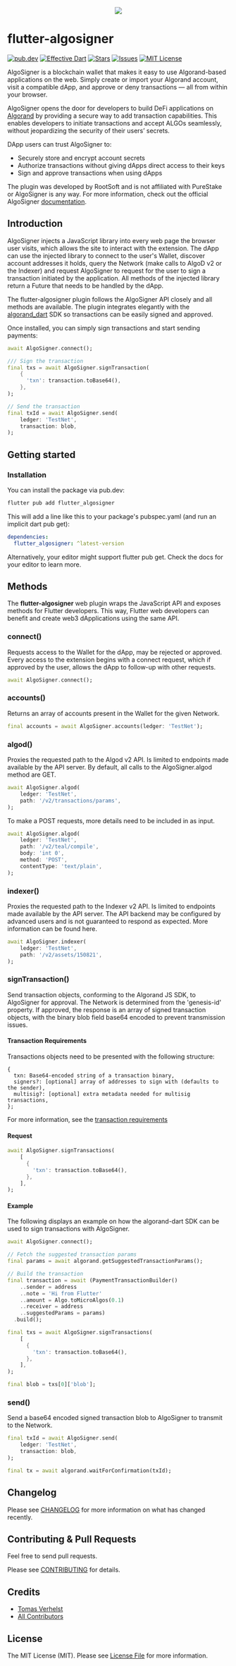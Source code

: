 <p align="center"> 
<img src="https://github.com/PureStake/algosigner/raw/develop/media/algosigner-wallet-banner-3.png">
</p>

# flutter-algosigner
[![pub.dev][pub-dev-shield]][pub-dev-url]
[![Effective Dart][effective-dart-shield]][effective-dart-url]
[![Stars][stars-shield]][stars-url]
[![Issues][issues-shield]][issues-url]
[![MIT License][license-shield]][license-url]

AlgoSigner is a blockchain wallet that makes it easy to use Algorand-based applications on the web. Simply create or import your Algorand account, visit a compatible dApp, and approve or deny transactions — all from within your browser.

AlgoSigner opens the door for developers to build DeFi applications on [Algorand](https://www.algorand.com/) by providing a secure way to add transaction capabilities. This enables developers to initiate transactions and accept ALGOs seamlessly, without jeopardizing the security of their users’ secrets.

DApp users can trust AlgoSigner to:

* Securely store and encrypt account secrets
* Authorize transactions without giving dApps direct access to their keys
* Sign and approve transactions when using dApps

The plugin was developed by RootSoft and is not affiliated with PureStake or AlgoSigner is any way. For more information, check out the official AlgoSigner [documentation](https://github.com/PureStake/algosigner/blob/develop/docs/dApp-guide.md).

## Introduction

AlgoSigner injects a JavaScript library into every web page the browser user visits, which allows the site to interact with the extension. The dApp can use the injected library to connect to the user's Wallet, discover account addresses it holds, query the Network (make calls to AlgoD v2 or the Indexer) and request AlgoSigner to request for the user to sign a transaction initiated by the application. All methods of the injected library return a Future that needs to be handled by the dApp.

The flutter-algosigner plugin follows the AlgoSigner API closely and all methods are available. The plugin integrates elegantly with the [algorand_dart](https://github.com/RootSoft/algorand-dart) SDK so transactions can be easily signed and approved.

Once installed, you can simply sign transactions and start sending payments:

```dart
await AlgoSigner.connect();

/// Sign the transaction
final txs = await AlgoSigner.signTransaction(
    {
      'txn': transaction.toBase64(),
    },
);

// Send the transaction
final txId = await AlgoSigner.send(
    ledger: 'TestNet',
    transaction: blob,
);
```

## Getting started

### Installation

You can install the package via pub.dev:

```bash
flutter pub add flutter_algosigner
```

This will add a line like this to your package's pubspec.yaml (and run an implicit dart pub get):

```yaml
dependencies:
  flutter_algosigner: ^latest-version
```

Alternatively, your editor might support flutter pub get. Check the docs for your editor to learn more.

## Methods
The **flutter-algosigner** web plugin wraps the JavaScript API and exposes methods for Flutter developers. This way, Flutter web developers can benefit and create web3 dApplications using the same API.

### connect()

Requests access to the Wallet for the dApp, may be rejected or approved. Every access to the extension begins with a connect request, which if approved by the user, allows the dApp to follow-up with other requests.

```dart
await AlgoSigner.connect();
```

### accounts()

Returns an array of accounts present in the Wallet for the given Network.

```dart
final accounts = await AlgoSigner.accounts(ledger: 'TestNet');
```

### algod()

Proxies the requested path to the Algod v2 API. Is limited to endpoints made available by the API server. By default, all calls to the AlgoSigner.algod method are GET.

```dart
await AlgoSigner.algod(
    ledger: 'TestNet',
    path: '/v2/transactions/params',
);
```

To make a POST requests, more details need to be included in as input.

```dart
await AlgoSigner.algod(
    ledger: 'TestNet',
    path: '/v2/teal/compile',
    body: 'int 0',
    method: 'POST',
    contentType: 'text/plain',
);
```

### indexer()

Proxies the requested path to the Indexer v2 API. Is limited to endpoints made available by the API server. The API backend may be configured by advanced users and is not guaranteed to respond as expected. More information can be found here.

```dart
await AlgoSigner.indexer(
    ledger: 'TestNet',
    path: '/v2/assets/150821',
);
```

### signTransaction()

Send transaction objects, conforming to the Algorand JS SDK, to AlgoSigner for approval. The Network is determined from the 'genesis-id' property. If approved, the response is an array of signed transaction objects, with the binary blob field base64 encoded to prevent transmission issues.

#### Transaction Requirements

Transactions objects need to be presented with the following structure:

```
{
  txn: Base64-encoded string of a transaction binary,
  signers?: [optional] array of addresses to sign with (defaults to the sender),
  multisig?: [optional] extra metadata needed for multisig transactions,
};
```

For more information, see the [transaction requirements](https://github.com/PureStake/algosigner/blob/develop/docs/dApp-integration.md#transaction-requirements)

#### Request

```dart
await AlgoSigner.signTransactions(
    [
      {
        'txn': transaction.toBase64(),
      },
    ],
);
```

#### Example
The following displays an example on how the algorand-dart SDK can be used to sign transactions with AlgoSigner.

```dart
await AlgoSigner.connect();

// Fetch the suggested transaction params
final params = await algorand.getSuggestedTransactionParams();

// Build the transaction
final transaction = await (PaymentTransactionBuilder()
    ..sender = address
    ..note = 'Hi from Flutter'
    ..amount = Algo.toMicroAlgos(0.1)
    ..receiver = address
    ..suggestedParams = params)
  .build();

final txs = await AlgoSigner.signTransactions(
    [
      {
        'txn': transaction.toBase64(),
      },
    ],
);

final blob = txs[0]['blob'];
```

### send()

Send a base64 encoded signed transaction blob to AlgoSigner to transmit to the Network.

```dart
final txId = await AlgoSigner.send(
    ledger: 'TestNet',
    transaction: blob,
);

final tx = await algorand.waitForConfirmation(txId);
```

## Changelog

Please see [CHANGELOG](CHANGELOG.md) for more information on what has changed recently.

## Contributing & Pull Requests
Feel free to send pull requests.

Please see [CONTRIBUTING](.github/CONTRIBUTING.md) for details.

## Credits

- [Tomas Verhelst](https://github.com/rootsoft)
- [All Contributors](../../contributors)

## License

The MIT License (MIT). Please see [License File](LICENSE.md) for more information.


<!-- MARKDOWN LINKS & IMAGES -->
<!-- https://www.markdownguide.org/basic-syntax/#reference-style-links -->
[pub-dev-shield]: https://img.shields.io/pub/v/flutter_algosigner?style=for-the-badge
[pub-dev-url]: https://pub.dev/packages/flutter_algosigner
[effective-dart-shield]: https://img.shields.io/badge/style-effective_dart-40c4ff.svg?style=for-the-badge
[effective-dart-url]: https://github.com/tenhobi/effective_dart
[stars-shield]: https://img.shields.io/github/stars/rootsoft/flutter-algosigner.svg?style=for-the-badge&logo=github&colorB=deeppink&label=stars
[stars-url]: https://github.com/RootSoft/flutter-algosigner/stargazers
[issues-shield]: https://img.shields.io/github/issues/rootsoft/flutter-algosigner.svg?style=for-the-badge
[issues-url]: https://github.com/rootsoft/flutter-algosigner/issues
[license-shield]: https://img.shields.io/github/license/rootsoft/flutter-algosigner.svg?style=for-the-badge
[license-url]: https://github.com/RootSoft/flutter-algosigner/blob/master/LICENSE